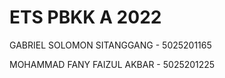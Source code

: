 # ETS PBKK A 2022

GABRIEL SOLOMON SITANGGANG - 5025201165

MOHAMMAD FANY FAIZUL AKBAR - 5025201225
